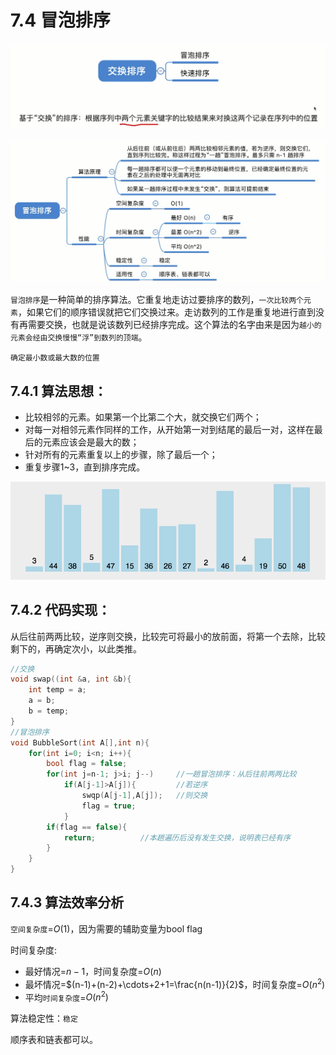 # 7.4 冒泡排序

![uTools_1638450353573](../images/uTools_1638450353573.png)

![uTools_1638449861667](../images/uTools_1638449861667.png)

`冒泡排序`是一种简单的排序算法。它重复地走访过要排序的数列，`一次比较两个元素`，如果它们的顺序错误就把它们交换过来。走访数列的工作是重复地进行直到没有再需要交换，也就是说该数列已经排序完成。这个算法的名字由来是因为`越小的元素会经由交换慢慢“浮”到数列的顶端`。 

`确定最小数或最大数的位置`

## 7.4.1 算法思想：

- 比较相邻的元素。如果第一个比第二个大，就交换它们两个；
- 对每一对相邻元素作同样的工作，从开始第一对到结尾的最后一对，这样在最后的元素应该会是最大的数；
- 针对所有的元素重复以上的步骤，除了最后一个；
- 重复步骤1~3，直到排序完成。

![img](../images/849589-20171015223238449-2146169197.gif)

## 7.4.2 代码实现：

从后往前两两比较，逆序则交换，比较完可将最小的放前面，将第一个去除，比较剩下的，再确定次小，以此类推。

```c
//交换
void swap((int &a, int &b){
	int temp = a;
    a = b;
    b = temp;
}
//冒泡排序
void BubbleSort(int A[],int n){
    for(int i=0; i<n; i++){
        bool flag = false;
        for(int j=n-1; j>i; j--)     //一趟冒泡排序：从后往前两两比较
            if(A[j-1]>A[j]){         //若逆序
                swqp(A[j-1],A[j]);   //则交换
                flag = true;
            }
        if(flag == false){
            return;          //本趟遍历后没有发生交换，说明表已经有序
        }
    }
}
```

## 7.4.3 算法效率分析

`空间复杂度`=$O(1)$，因为需要的辅助变量为bool flag

时间复杂度:

- 最好情况=$n-1$，时间复杂度=$O(n)$
- 最坏情况=$(n-1)+(n-2)+\cdots+2+1=\frac{n(n-1)}{2}$，时间复杂度=$O(n^2)$
- 平均`时间复杂度`=$O(n^2)$

算法稳定性：`稳定`

顺序表和链表都可以。
